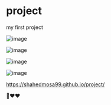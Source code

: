 # project
my first project

![image](https://user-images.githubusercontent.com/102252842/160008912-eb4412ff-98a2-4dfe-b452-c1bdaf892034.png)


![image](https://user-images.githubusercontent.com/102252842/160009102-38344ed8-3e69-4683-8ae0-e1ad341afd3d.png)

![image](https://user-images.githubusercontent.com/102252842/160009132-fabe4a19-c0bb-4f7e-8151-11afa80de4c3.png)

![image](https://user-images.githubusercontent.com/102252842/160009262-c4ad6bbe-c1be-4ce3-b12e-b6f8eeb01ec8.png)

 https://shahedmosa99.github.io/project/
 
 
 👀❤❤
